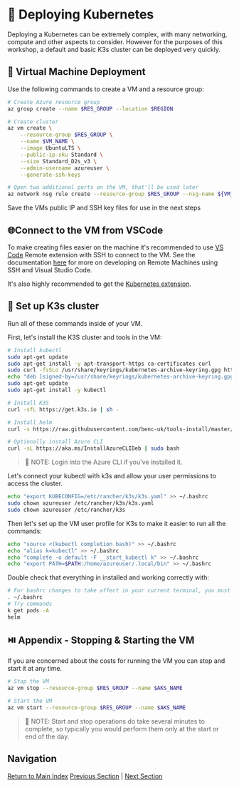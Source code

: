 # 🚦 Deploying Kubernetes

Deploying a Kubernetes can be extremely complex, with many networking, compute and other aspects to
consider. However for the purposes of this workshop, a default and basic K3s cluster can be deployed
very quickly.

## 🚀 Virtual Machine Deployment

Use the following commands to create a VM and a resource group:

```bash
# Create Azure resource group
az group create --name $RES_GROUP --location $REGION

# Create cluster
az vm create \
    --resource-group $RES_GROUP \
    --name $VM_NAME \
    --image UbuntuLTS \
    --public-ip-sku Standard \
    --size Standard_D2s_v3 \
    --admin-username azureuser \
    --generate-ssh-keys

# Open two additional ports on the VM, that'll be used later
az network nsg rule create --resource-group $RES_GROUP --nsg-name ${VM_NAME}NSG  --name AllowNodePorts --protocol tcp --priority 1001 --destination-port-ranges 30036 30037

```

Save the VMs public IP and SSH key files for use in the next steps

## 🌐Connect to the VM from VSCode

To make creating files easier on the machine it's recommended to use [VS Code](https://code.visualstudio.com/)
Remote extension with SSH to connect to the VM. See the documentation [here](https://code.visualstudio.com/docs/remote/ssh)
for more on developing on Remote Machines using SSH and Visual Studio Code.

It's also highly recommended to get the [Kubernetes extension](https://marketplace.visualstudio.com/items?itemName=ms-kubernetes-tools.vscode-kubernetes-tools).

## 🤘 Set up K3s cluster

Run all of these commands inside of your VM.

First, let's install the K3S cluster and tools in the VM:

```sh
# Install kubectl
sudo apt-get update
sudo apt-get install -y apt-transport-https ca-certificates curl
sudo curl -fsSLo /usr/share/keyrings/kubernetes-archive-keyring.gpg https://packages.cloud.google.com/apt/doc/apt-key.gpg
echo "deb [signed-by=/usr/share/keyrings/kubernetes-archive-keyring.gpg] https://apt.kubernetes.io/ kubernetes-xenial main" | sudo tee /etc/apt/sources.list.d/kubernetes.list
sudo apt-get update
sudo apt-get install -y kubectl

# Install K3S
curl -sfL https://get.k3s.io | sh -

# Install helm
curl -s https://raw.githubusercontent.com/benc-uk/tools-install/master/helm.sh | bash

# Optionally install Azure CLI
curl -sL https://aka.ms/InstallAzureCLIDeb | sudo bash

```

> 📝 NOTE: Login into the Azure CLI if you've installed it.

Let's connect your kubectl with k3s and allow your user permissions to access the cluster.

```sh
echo "export KUBECONFIG=/etc/rancher/k3s/k3s.yaml" >> ~/.bashrc
sudo chown azureuser /etc/rancher/k3s/k3s.yaml
sudo chown azureuser /etc/rancher/k3s
```

Then let's set up the VM user profile for K3s to make it easier to run all the commands:

```sh
echo "source <(kubectl completion bash)" >> ~/.bashrc
echo "alias k=kubectl" >> ~/.bashrc
echo "complete -o default -F __start_kubectl k" >> ~/.bashrc
echo "export PATH=$PATH:/home/azureuser/.local/bin" >> ~/.bashrc
```

Double check that everything in installed and working correctly with:

```sh
# For bashrc changes to take affect in your current terminal, you must reload bashrc with:
. ~/.bashrc
# Try commands
k get pods -A
helm
```

## ⏯️ Appendix - Stopping & Starting the VM

If you are concerned about the costs for running the VM you can stop and start it at any time.

```bash
# Stop the VM
az vm stop --resource-group $RES_GROUP --name $AKS_NAME

# Start the VM
az vm start --resource-group $RES_GROUP --name $AKS_NAME
```

> 📝 NOTE: Start and stop operations do take several minutes to complete, so typically you would perform
> them only at the start or end of the day.

## Navigation

[Return to Main Index](../../readme.md)
[Previous Section](../00-pre-reqs/readme.md) | [Next Section](../01-cluster/readme.md)
